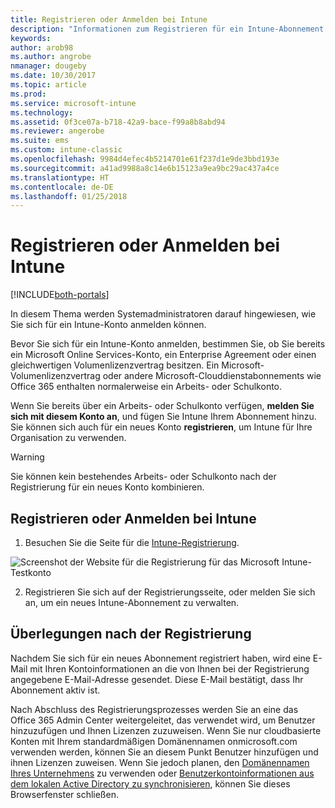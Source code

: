 ```yaml
---
title: Registrieren oder Anmelden bei Intune
description: "Informationen zum Registrieren für ein Intune-Abonnement bzw. zur Anmeldung, um mit Ihrem Abonnement zu starten"
keywords: 
author: arob98
ms.author: angrobe
nmanager: dougeby
ms.date: 10/30/2017
ms.topic: article
ms.prod: 
ms.service: microsoft-intune
ms.technology: 
ms.assetid: 0f3ce07a-b718-42a9-bace-f99a8b8abd94
ms.reviewer: angerobe
ms.suite: ems
ms.custom: intune-classic
ms.openlocfilehash: 9984d4efec4b5214701e61f237d1e9de3bbd193e
ms.sourcegitcommit: a41ad9988a8c14e6b15123a9ea9bc29ac437a4ce
ms.translationtype: HT
ms.contentlocale: de-DE
ms.lasthandoff: 01/25/2018
---
```

# <a name="sign-up-or-sign-in-to-intune"></a>Registrieren oder Anmelden bei Intune

[!INCLUDE[both-portals](./includes/note-for-both-portals.md)]

In diesem Thema werden Systemadministratoren darauf hingewiesen, wie Sie sich für ein Intune-Konto anmelden können.

Bevor Sie sich für ein Intune-Konto anmelden, bestimmen Sie, ob Sie bereits ein Microsoft Online Services-Konto, ein Enterprise Agreement oder einen gleichwertigen Volumenlizenzvertrag besitzen. Ein Microsoft-Volumenlizenzvertrag oder andere Microsoft-Clouddienstabonnements wie Office 365 enthalten normalerweise ein Arbeits- oder Schulkonto.

Wenn Sie bereits über ein Arbeits- oder Schulkonto verfügen, **melden Sie sich mit diesem Konto an**, und fügen Sie Intune Ihrem Abonnement hinzu. Sie können sich auch für ein neues Konto **registrieren**, um Intune für Ihre Organisation zu verwenden.

>[!WARNING]
>Sie können kein bestehendes Arbeits- oder Schulkonto nach der Registrierung für ein neues Konto kombinieren.

## <a name="how-to-sign-up-or-sign-in-to-intune"></a>Registrieren oder Anmelden bei Intune

1.  Besuchen Sie die Seite für die [Intune-Registrierung](https://portal.office.com/Signup/Signup.aspx?OfferId=40BE278A-DFD1-470a-9EF7-9F2596EA7FF9&dl=INTUNE_A&ali=1#0%20).

  ![Screenshot der Website für die Registrierung für das Microsoft Intune-Testkonto](./media/account-sign-up-site.png)

2.  Registrieren Sie sich auf der Registrierungsseite, oder melden Sie sich an, um ein neues Intune-Abonnement zu verwalten.

## <a name="post-sign-up-considerations"></a>Überlegungen nach der Registrierung
Nachdem Sie sich für ein neues Abonnement registriert haben, wird eine E-Mail mit Ihren Kontoinformationen an die von Ihnen bei der Registrierung angegebene E-Mail-Adresse gesendet. Diese E-Mail bestätigt, dass Ihr Abonnement aktiv ist.

Nach Abschluss des Registrierungsprozesses werden Sie an eine das Office 365 Admin Center weitergeleitet, das verwendet wird, um Benutzer hinzuzufügen und Ihnen Lizenzen zuzuweisen. Wenn Sie nur cloudbasierte Konten mit Ihrem standardmäßigen Domänennamen onmicrosoft.com verwenden werden, können Sie an diesem Punkt Benutzer hinzufügen und ihnen Lizenzen zuweisen. Wenn Sie jedoch planen, den [Domänennamen Ihres Unternehmens](custom-domain-name-configure.md) zu verwenden oder [Benutzerkontoinformationen aus dem lokalen Active Directory zu synchronisieren](users-add.md#sync-active-directory-and-add-users-to-intune), können Sie dieses Browserfenster schließen.
